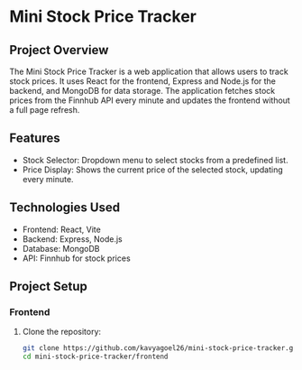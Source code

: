 # Mini Stock Price Tracker

## Project Overview

The Mini Stock Price Tracker is a web application that allows users to track stock prices. It uses React for the frontend, Express and Node.js for the backend, and MongoDB for data storage. The application fetches stock prices from the Finnhub API every minute and updates the frontend without a full page refresh.

## Features

- Stock Selector: Dropdown menu to select stocks from a predefined list.
- Price Display: Shows the current price of the selected stock, updating every minute.

## Technologies Used

- Frontend: React, Vite
- Backend: Express, Node.js
- Database: MongoDB
- API: Finnhub for stock prices

## Project Setup

### Frontend

1. Clone the repository:

   ```bash
   git clone https://github.com/kavyagoel26/mini-stock-price-tracker.git
   cd mini-stock-price-tracker/frontend